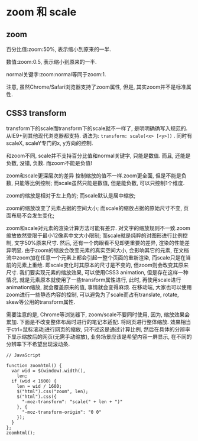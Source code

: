 <!--
Created: Mon Nov 02 2020 16:05:58 GMT+0800 (China Standard Time)
Modified: Tue Nov 03 2020 14:25:56 GMT+0800 (China Standard Time)
-->

# zoom 和 scale

## zoom

百分比值:zoom:50%, 表示缩小到原来的一半.

数值:zoom:0.5, 表示缩小到原来的一半.

normal关键字:zoom:normal等同于zoom:1.

注意, 虽然Chrome/Safari浏览器支持了zoom属性, 但是, 其实zoom并不是标准属性.

## CSS3 transform

transform下的scale而transform下的scale就不一样了, 是明明确确写入规范的. 从IE9+到其他现代浏览器都支持. 语法为: `transform: scale(<x> [<y>])` . 同时有scaleX, scaleY专门的x, y方向的控制. 

和zoom不同, scale并不支持百分比值和normal关键字, 只能是数值. 而且, 还能是负数, 没错, 负数. 而zoom不能是负值!

zoom和scale更深层次的差异  控制缩放的值不一样.zoom更全面, 但是不能是负数, 只能等比例控制; 而scale虽然只能是数值, 但是能负数, 可以只控制1个维度.

zoom的缩放是相对于左上角的; 而scale默认是居中缩放; 

zoom的缩放改变了元素占据的空间大小; 而scale的缩放占据的原始尺寸不变, 页面布局不会发生变化; 

zoom和scale对元素的渲染计算方法可能有差异. 对文字的缩放规则不一致.zoom缩放依然受限于最小12像素中文大小限制; 而scale就是纯粹的对图形进行比例控制, 文字50%原来尺寸. 然后, 还有一个肉眼看不见却更重要的差异, 渲染的性能差异明显. 由于zoom的缩放会改变元素的真实空间大小, 会影响其它的元素, 在文档流中zoom加在任意一个元素上都会引起一整个页面的重新渲染, 而scale只是在当前的元素上重绘. 即scale变化时其原本的尺寸是不变的, 但zoom则会改变其原来尺寸. 我们要实现元素的缩放效果, 可以使用CSS3 animation, 但是存在这样一种情况, 就是元素原本就使用了一些transform属性进行, 此时, 再使用scale进行animation缩放, 就会覆盖原来的值, 事情就会变得麻烦. 在移动端, 大家也可以使用zoom进行一些静态内容的控制, 可以避免为了scale而占有translate, rotate, skew等公用的transform属性. 

需要注意的是, Chrome等浏览器下, zoom/scale不要同时使用, 因为, 缩放效果会累加. 下面是不改变整体布局时进行的笔记本适配. 将网页进行整体缩放. 效果相当于ctrl+鼠标滚动j进行网页的缩放, 只不过这是通过计算比例, 然后在具体的分辨率下显示缩放后的网页(无需手动缩放), 业务场景应该是希望内容一屏显示, 在不同的分辨率下不希望出现滚动条.

``` JS
// JavaScript

function zoomhtml() {
  var wid = $(window).width(),
    len;
  if (wid < 1600) {
    len = wid / 1600;
    $("html").css("zoom", len);
    $("html").css({
      "-moz-transform": "scale(" + len + ")"
    }, {
      "-moz-transform-origin": "0 0"
    });
  }
};
zoomhtml();
```
